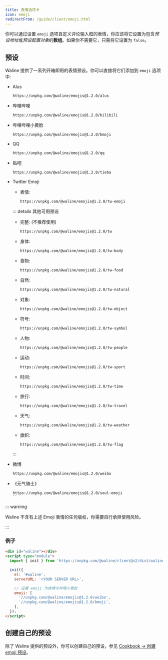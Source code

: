 ```yaml
---
title: 表情选项卡
icon: emoji
redirectFrom: /guide/client/emoji.html
---
```


你可以通过设置 `emoji` 选项自定义评论输入框的表情，你应该将它设置为包含*预设地址*或*预设配置对象*的**数组**。如果你不需要它，只需将它设置为 `false`。

<!-- more -->

## 预设

Waline 提供了一系列开箱即用的表情预设。你可以直接将它们添加到 `emoji` 选项中:

- Alus

  ```http
  https://unpkg.com/@waline/emojis@1.2.0/alus
  ```

- 哔哩哔哩

  ```http
  https://unpkg.com/@waline/emojis@1.2.0/bilibili
  ```

- 哔哩哔哩小黄脸

  ```http
  https://unpkg.com/@waline/emojis@1.2.0/bmoji
  ```

- QQ

  ```http
  https://unpkg.com/@waline/emojis@1.2.0/qq
  ```

- 贴吧

  ```http
  https://unpkg.com/@waline/emojis@1.2.0/tieba
  ```

- Twitter Emoji

  - 表情:

    ```http
    https://unpkg.com/@waline/emojis@1.2.0/tw-emoji
    ```

  ::: details 其他可用预设

  - 完整: (不推荐使用)

    ```http
    https://unpkg.com/@waline/emojis@1.2.0/tw
    ```

  - 身体:

    ```http
    https://unpkg.com/@waline/emojis@1.2.0/tw-body
    ```

  - 食物:

    ```http
    https://unpkg.com/@waline/emojis@1.2.0/tw-food
    ```

  - 自然:

    ```http
    https://unpkg.com/@waline/emojis@1.2.0/tw-natural
    ```

  - 对象:

    ```http
    https://unpkg.com/@waline/emojis@1.2.0/tw-object
    ```

  - 符号:

    ```http
    https://unpkg.com/@waline/emojis@1.2.0/tw-symbol
    ```

  - 人物:

    ```http
    https://unpkg.com/@waline/emojis@1.2.0/tw-people
    ```

  - 运动:

    ```http
    https://unpkg.com/@waline/emojis@1.2.0/tw-sport
    ```

  - 时间:

    ```http
    https://unpkg.com/@waline/emojis@1.2.0/tw-time
    ```

  - 旅行:

    ```http
    https://unpkg.com/@waline/emojis@1.2.0/tw-travel
    ```

  - 天气:

    ```http
    https://unpkg.com/@waline/emojis@1.2.0/tw-weather
    ```

  - 旗帜:

    ```http
    https://unpkg.com/@waline/emojis@1.2.0/tw-flag
    ```

  :::

- 微博

  ```http
  https://unpkg.com/@waline/emojis@1.2.0/weibo
  ```

- 《元气骑士》 
  ```http
  https://unpkg.com/@waline/emojis@1.2.0/soul-emoji
  ``

::: warning

Waline 不含有上述 Emoji 表情的任何版权，你需要自行承担使用风险。

:::

### 例子

```html
<div id="waline"></div>
<script type="module">
  import { init } from 'https://unpkg.com/@waline/client@v2/dist/waline.mjs';

  init({
    el: '#waline',
    serverURL: '<YOUR SERVER URL>',

    // 设置 emoji 为微博与哔哩小黄脸
    emoji: [
      '//unpkg.com/@waline/emojis@1.2.0/weibo',
      '//unpkg.com/@waline/emojis@1.2.0/bmoji',
    ],
  });
</script>
```

## 创建自己的预设

除了 Waline 提供的预设外，你可以创建自己的预设，参见 [Cookbook → 创建 emoji 预设](../../cookbook/customize/emoji.md)。
